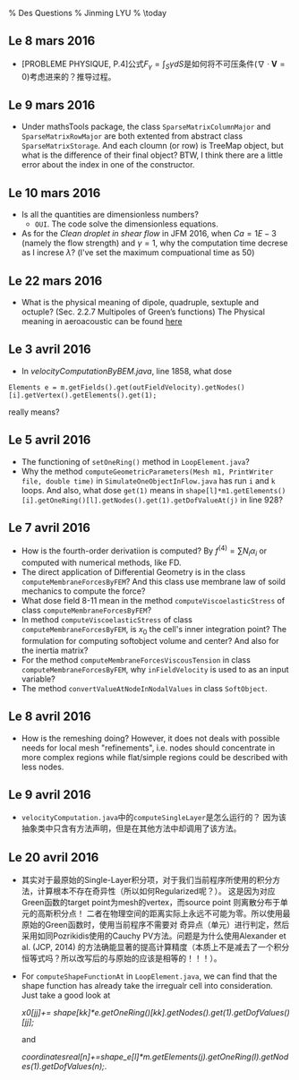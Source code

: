 % Des Questions
% Jinming LYU
% \today

## Le 8 mars 2016 ##
- [PROBLEME PHYSIQUE, P.4]公式$F_{\gamma}=\int_S\gamma dS$是如何将不可压条件($\nabla\cdot\mathbf{V}=0$)考虑进来的？推导过程。

## Le 9 mars 2016 ##
- Under mathsTools package, the class `SparseMatrixColumnMajor` and `SparseMatrixRowMajor` are both extented from 
abstract class `SparseMatrixStorage`. And each cloumn (or row) is TreeMap object, but what is the difference of their
final object? BTW, I think there are a little error about the index in one of the constructor.

## Le 10 mars 2016 ##
- Is all the quantities are dimensionless numbers?
    - `OUI`. The code solve the dimensionless equations.
- As for the *Clean droplet in shear flow* in JFM 2016, when $Ca=1E-3$ (namely the flow strength) and $\gamma=1$, why
  the computation time decrese as I increse $\lambda$? (I've set the maximum compuational time as 50)

## Le 22 mars 2016 ##
- What is the physical meaning of dipole, quadruple, sextuple and octuple? (Sec. 2.2.7 Multipoles of Green’s functions)
  The Physical meaning in aeroacoustic can be found [here](./refQuestion/空气动力性噪声.pdf)

## Le 3 avril 2016 ##
- In *velocityComputationByBEM.java*, line 1858, what dose 

`Elements e = m.getFields().get(outFieldVelocity).getNodes()[i].getVertex().getElements().get(1);` 

really means?

## Le 5 avril 2016 ##
- The functioning of `setOneRing()` method in `LoopElement.java`?
- Why the method `computeGeometricParameters(Mesh m1, PrintWriter file, double time)` in `SimulateOneObjectInFlow.java` 
  has run `i` and `k` loops.
  And also, what dose `get(1)` means in `shape[l]*m1.getElements()[i].getOneRing()[l].getNodes().get(1).getDofValueAt(j)` in
  line 928?

## Le 7 avril 2016 ##
- How is the fourth-order derivatiion is computed? By $f^{(4)}=\sum N_i \alpha_i$ or computed with numerical methods, like FD.
- The direct application of Differential Geometry is in the class `computeMembraneForcesByFEM`? And this class use membrane law
  of soild mechanics to compute the force?
- What dose field 8-11 mean in the method `computeViscoelasticStress` of class `computeMembraneForcesByFEM`?
- In method `computeViscoelasticStress` of class `computeMembraneForcesByFEM`, is $x_0$ the cell's inner integration point?
  The formulation for computing softobject volume and center? And also for the inertia matrix?
- For the method `computeMembraneForcesViscousTension` in class `computeMembraneForcesByFEM`, why `inFieldVelocity`
  is used to as an input variable?
- The method `convertValueAtNodeInNodalValues` in class `SoftObject`.

## Le 8 avril 2016 ##
- How is the remeshing doing? However, it does not deals with 
  possible needs for local mesh "refinements", i.e. nodes should concentrate in more complex regions while flat/simple
  regions could be described with less nodes.

## Le 9 avril 2016 ##
- `velocityComputation.java`中的`computeSingleLayer`是怎么运行的？
  因为该抽象类中只含有方法声明，但是在其他方法中却调用了该方法。

## Le 20 avril 2016 ##
- 其实对于最原始的Single-Layer积分项，对于我们当前程序所使用的积分方法，计算根本不存在奇异性（所以如何Regularized呢？）。
  这是因为对应Green函数的target point为mesh的vertex，而source point 则离散分布于单元的高斯积分点！
  二者在物理空间的距离实际上永远不可能为零。所以使用最原始的Green函数时，使用当前程序不需要对
  奇异点（单元）进行判定，然后采用如同Pozrikidis使用的Cauchy PV方法。问题是为什么使用Alexander et al. (JCP, 2014)
  的方法确能显著的提高计算精度（本质上不是减去了一个积分恒等式吗？所以改写后的与原始的应该是相等的！！！）。
- For `computeShapeFunctionAt` in `LoopElement.java`, we can find that the shape function has already take the 
  irregualr cell into consideration. Just take a good look at 

  *x0[jj]+= shape[kk]\*e.getOneRing()[kk].getNodes().get(1).getDofValues()[jj];*

  and 
  
  *coordinatesreal[n]+=shape_e[l]\*m.getElements(j).getOneRing(l).getNodes(1).getDofValues(n);*.
